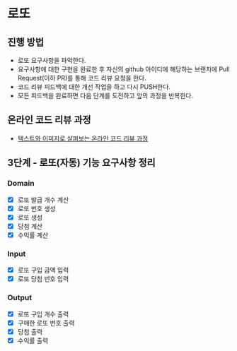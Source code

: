 # 로또

## 진행 방법

* 로또 요구사항을 파악한다.
* 요구사항에 대한 구현을 완료한 후 자신의 github 아이디에 해당하는 브랜치에 Pull Request(이하 PR)를 통해 코드 리뷰 요청을 한다.
* 코드 리뷰 피드백에 대한 개선 작업을 하고 다시 PUSH한다.
* 모든 피드백을 완료하면 다음 단계를 도전하고 앞의 과정을 반복한다.

## 온라인 코드 리뷰 과정

* [텍스트와 이미지로 살펴보는 온라인 코드 리뷰 과정](https://github.com/next-step/nextstep-docs/tree/master/codereview)

## 3단계 - 로또(자동) 기능 요구사항 정리

### Domain

- [X] 로또 발급 개수 계산
- [X] 로또 번호 생성
- [X] 로또 생성
- [X] 당첨 계산
- [X] 수익률 계산

### Input

- [X] 로또 구입 금액 입력
- [X] 로또 당첨 번호 입력

### Output

- [X] 로또 구입 개수 출력
- [X] 구매한 로또 번호 출력
- [X] 당첨 출력
- [X] 수익률 출력